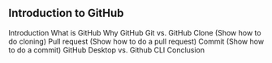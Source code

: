 ## Introduction to GitHub

Introduction
What is GitHub
Why GitHub
Git vs. GitHub
Clone (Show how to do cloning)
Pull request (Show how to do a pull request)
Commit (Show how to do a commit)
GitHub Desktop vs. Github CLI
Conclusion
